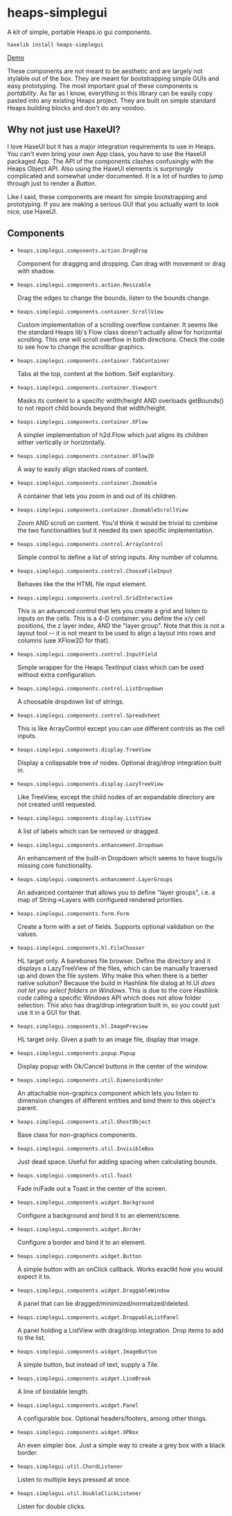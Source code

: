 # heaps-simplegui

A kit of simple, portable Heaps.io gui components.

```
haxelib install heaps-simplegui
```

[Demo](https://cardgdev.github.io/heaps-simplegui/bin/)

These components are not meant to be aesthetic and are largely not stylable out of the box. They are meant for bootstrapping simple GUIs and easy prototyping. The most important goal of these components is *portability*. As far as I know, everything in this library can be easily copy pasted into any existing Heaps project. They are built on simple standard Heaps building blocks and don't do any voodoo.

## Why not just use HaxeUI?
I love HaxeUI but it has a major integration requirements to use in Heaps. You can't even bring your own App class, you have to use the HaxeUI packaged App. The API of the components clashes confusingly with the Heaps Object API. Also using the HaxeUI elements is surprisingly complicated and somewhat under documented. It is a lot of hurdles to jump through just to render a *Button*.

Like I said, these components are meant for simple bootstrapping and prototyping. If you are making a serious GUI that you actually want to look nice, use HaxeUI.

## Components

- `heaps.simplegui.components.action.DragDrop`
  
    Component for dragging and dropping. Can drag with movement or drag with shadow.

- `heaps.simplegui.components.action.Resizable`
  
    Drag the edges to change the bounds, listen to the bounds change.

- `heaps.simplegui.components.container.ScrollView`
  
    Custom implementation of a scrolling overflow container. It seems like the standard Heaps lib's Flow class doesn't actually allow for horizontal scrolling. This one will scroll overflow in both directions. Check the code to see how to change the scrollbar graphics.

- `heaps.simplegui.components.container.TabContainer`
  
    Tabs at the top, content at the bottom. Self explanitory.

- `heaps.simplegui.components.container.Viewport`
  
    Masks its content to a specific width/height AND overloads getBounds() to not report child bounds beyond that width/height.

- `heaps.simplegui.components.container.XFlow`
  
    A simpler implementation of h2d.Flow which just aligns its children either vertically or horizontally. 

- `heaps.simplegui.components.container.XFlow2D`
  
    A way to easily align stacked rows of content.

- `heaps.simplegui.components.container.Zoomable`
  
    A container that lets you zoom in and out of its children.

- `heaps.simplegui.components.container.ZoomableScrollView`
  
    Zoom AND scroll on content. You'd think it would be trivial to combine the two functionalities but it needed its own specific implementation.

- `heaps.simplegui.components.control.ArrayControl`
  
    Simple control to define a list of string inputs. Any number of columns.

- `heaps.simplegui.components.control.ChooseFileInput`
  
    Behaves like the the HTML file input element.

- `heaps.simplegui.components.control.GridInteractive`
  
    This is an advanced control that lets you create a grid and listen to inputs on the cells. This is a 4-D container: you define the x/y cell positions, the z layer index, AND the "layer group". Note that this is not a layout tool -- it is not meant to be used to align a layout into rows and columns (use XFlow2D for that).

- `heaps.simplegui.components.control.InputField`
  
    Simple wrapper for the Heaps TextInput class which can be used without extra configuration.

- `heaps.simplegui.components.control.ListDropdown`
  
    A choosable dropdown list of strings.

- `heaps.simplegui.components.control.Spreadsheet`
  
    This is like ArrayControl except you can use different controls as the cell inputs.

- `heaps.simplegui.components.display.TreeView`

    Display a collapsable tree of nodes. Optional drag/drop integration built in.

- `heaps.simplegui.components.display.LazyTreeView`
  
    Like TreeView, except the child nodes of an expandable directory are not created until requested.

- `heaps.simplegui.components.display.ListView`
  
    A list of labels which can be removed or dragged.

- `heaps.simplegui.components.enhancement.Dropdown`
  
    An enhancement of the built-in Dropdown which seems to have bugs/is missing core functionality.

- `heaps.simplegui.components.enhancement.LayerGroups`
  
    An advanced container that allows you to define "layer groups", i.e. a map of String->Layers with configured rendered priorities.

- `heaps.simplegui.components.form.Form`
  
    Create a form with a set of fields. Supports optional validation on the values.

- `heaps.simplegui.components.hl.FileChooser`
  
    HL target only. A barebones file browser. Define the directory and it displays a LazyTreeView of the files, which can be manually traversed up and down the file system. Why make this when there is a better native solution? Because the build in Hashlink file dialog at hl.UI *does not let you select folders on Windows*. This is due to the core Hashlink code calling a specific Windows API which does not allow folder selection. This also has drag/drop integration built in, so you could just use it in a GUI for that.

- `heaps.simplegui.components.hl.ImagePreview`
  
    HL target only. Given a path to an image file, display that image.

- `heaps.simplegui.components.popup.Popup`
  
    Display popup with Ok/Cancel buttons in the center of the window.

- `heaps.simplegui.components.util.DimensionBinder`
  
    An attachable non-graphics component which lets you listen to dimension changes of different entities and bind them to this object's parent.

- `heaps.simplegui.components.util.GhostObject`
  
    Base class for non-graphics components.

- `heaps.simplegui.components.util.InvisibleBox`
  
    Just dead space. Useful for adding spacing when calculating bounds.

- `heaps.simplegui.components.util.Toast`
  
    Fade in/Fade out a Toast in the center of the screen.

- `heaps.simplegui.components.widget.Background`
  
    Configure a background and bind it to an element/scene.

- `heaps.simplegui.components.widget.Border`
  
    Configure a border and bind it to an element.

- `heaps.simplegui.components.widget.Button`
  
    A simple button with an onClick callback. Works exactkt how you would expect it to.

- `heaps.simplegui.components.widget.DraggableWindow`
  
    A panel that can be dragged/minimized/normalized/deleted.

- `heaps.simplegui.components.widget.DroppableListPanel`
  
    A panel holding a ListView with drag/drop integration. Drop items to add to the list.

- `heaps.simplegui.components.widget.ImageButton`
  
    A simple button, but instead of text, supply a Tile.

- `heaps.simplegui.components.widget.LineBreak`
  
    A line of bindable length.

- `heaps.simplegui.components.widget.Panel`
  
    A configurable box. Optional headers/footers, among other things.

- `heaps.simplegui.components.widget.XPBox`
  
    An even simpler box. Just a simple way to create a grey box with a black border.

- `heaps.simplegui.util.ChordListener`
  
    Listen to multiple keys pressed at once.

- `heaps.simplegui.util.DoubleClickListener`
  
    Listen for double clicks.
